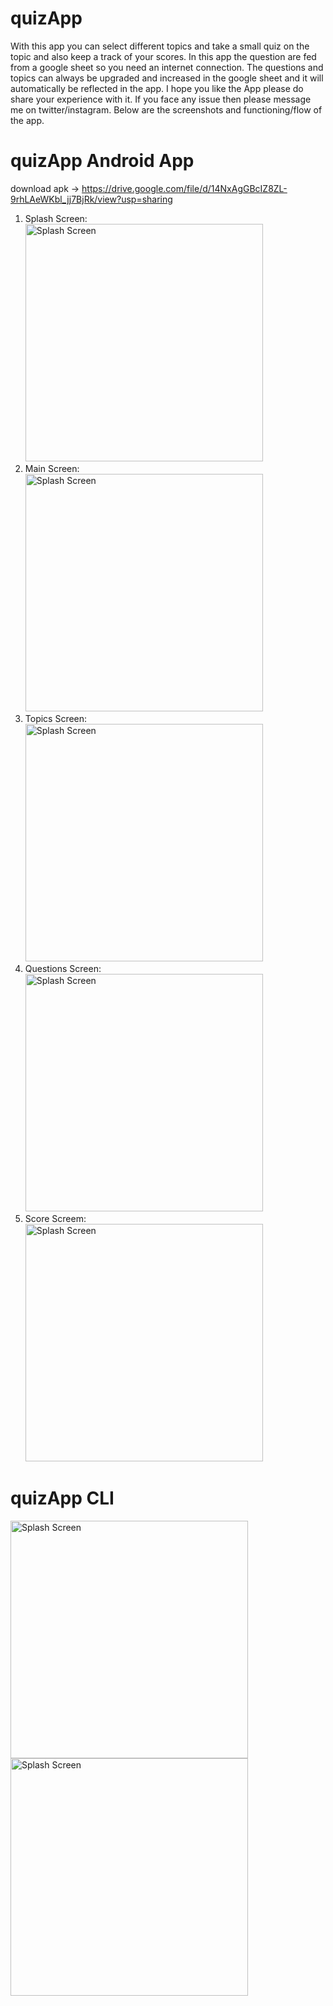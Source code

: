 # quizApp
With this app you can select different topics and take a small quiz on the topic and also keep a track of your scores.
In this app the question are fed from a google sheet so you need an internet connection.
The questions and topics can always be upgraded and increased in the google sheet and it will automatically be reflected in the app.
I hope you like the App please do share your experience with it.
If you face any issue then please message me on twitter/instagram.
Below are the screenshots and functioning/flow of the app.
# quizApp Android App
download apk ->
https://drive.google.com/file/d/14NxAgGBcIZ8ZL-9rhLAeWKbl_jj7BjRk/view?usp=sharing
1. Splash Screen: <br>
<img src="https://user-images.githubusercontent.com/100336788/185626422-a90babdb-cc97-453e-935b-a96c1c25df91.png" alt="Splash Screen" height="380px"> <br>
2. Main Screen: <br>
<img src="https://user-images.githubusercontent.com/100336788/185626640-1f4b420f-669b-4f73-a36f-3fedcb593a36.png" alt="Splash Screen" height="380px"> <br>
3. Topics Screen: <br>
<img src="https://user-images.githubusercontent.com/100336788/185626871-02eb7a49-6eeb-4929-baf0-68a6350c20e7.png" alt="Splash Screen" height="380px"> <br>
4. Questions Screen: <br>
<img src="https://user-images.githubusercontent.com/100336788/185627492-534a48e5-7fbf-42c9-8313-2f2b8613edea.png" alt="Splash Screen" height="380px"> <br>
5. Score Screem: <br>
<img src="https://user-images.githubusercontent.com/100336788/185627715-09b7337d-a8c8-4c5f-91cc-298e471228b2.png" alt="Splash Screen" height="380px"> <br>

# quizApp CLI
<img src="https://user-images.githubusercontent.com/100336788/185483040-c90e5406-71fd-4480-8720-ff04efc1ad13.png" alt="Splash Screen" height="380px"> <br>
<img src="https://user-images.githubusercontent.com/100336788/185483306-ca50fa4b-b571-4fd8-aa34-06c9da525a60.png" alt="Splash Screen" height="380px"> <br>
